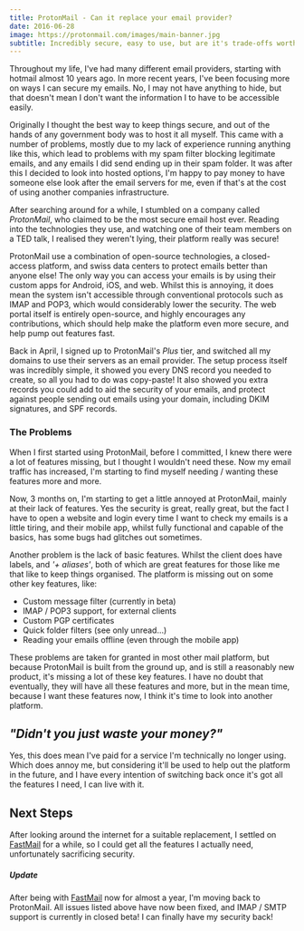 ```yaml
---
title: ProtonMail - Can it replace your email provider?
date: 2016-06-28
image: https://protonmail.com/images/main-banner.jpg
subtitle: Incredibly secure, easy to use, but are it's trade-offs worth it?
---
```


Throughout my life, I've had many different email providers, starting with hotmail almost 10 years ago. In more recent years, I've been focusing more on ways I can secure my emails. No, I may not have anything to hide, but that doesn't mean I don't want the information I to have to be accessible easily.

Originally I thought the best way to keep things secure, and out of the hands of any government body was to host it all myself. This came with a number of problems, mostly due to my lack of experience running anything like this, which lead to problems with my spam filter blocking legitimate emails, and any emails I did send ending up in their spam folder. It was after this I decided to look into hosted options, I'm happy to pay money to have someone else look after the email servers for me, even if that's at the cost of using another companies infrastructure.

After searching around for a while, I stumbled on a company called _ProtonMail_, who claimed to be the most secure email host ever. Reading into the technologies they use, and watching one of their team members on a TED talk, I realised they weren't lying, their platform really was secure!

ProtonMail use a combination of open-source technologies, a closed-access platform, and swiss data centers to protect emails better than anyone else! The only way you can access your emails is by using their custom apps for Android, iOS, and web. Whilst this is annoying, it does mean the system isn't accessible through conventional protocols such as IMAP and POP3, which would considerably lower the security. The web portal itself is entirely open-source, and highly encourages any contributions, which should help make the platform even more secure, and help pump out features fast.

Back in April, I signed up to ProtonMail's _Plus_ tier, and switched all my domains to use their servers as an email provider. The setup process itself was incredibly simple, it showed you every DNS record you needed to create, so all you had to do was copy-paste! It also showed you extra records you could add to aid the security of your emails, and protect against people sending out emails using your domain, including DKIM signatures, and SPF records.


### The Problems

When I first started using ProtonMail, before I committed, I knew there were a lot of features missing, but I thought I wouldn't need these. Now my email traffic has increased, I'm starting to find myself needing / wanting these features more and more.

Now, 3 months on, I'm starting to get a little annoyed at ProtonMail, mainly at their lack of features. Yes the security is great, really great, but the fact I have to open a website and login every time I want to check my emails is a little tiring, and their mobile app, whilst fully functional and capable of the basics, has some bugs had glitches out sometimes.

Another problem is the lack of basic features. Whilst the client does have labels, and _'+ aliases'_, both of which are great features for those like me that like to keep things organised. The platform is missing out on some other key features, like:

- Custom message filter (currently in beta)
- IMAP / POP3 support, for external clients
- Custom PGP certificates
- Quick folder filters (see only unread...)
- Reading your emails offline (even through the mobile app)


These problems are taken for granted in most other mail platform, but because ProtonMail is built from the ground up, and is still a reasonably new product, it's missing a lot of these key features. I have no doubt that eventually, they will have all these features and more, but in the mean time, because I want these features now, I think it's time to look into another platform.

## _"Didn't you just waste your money?"_

Yes, this does mean I've paid for a service I'm technically no longer using. Which does annoy me, but considering it'll be used to help out the platform in the future, and I have every intention of switching back once it's got all the features I need, I can live with it.

## Next Steps
After looking around the internet for a suitable replacement, I settled on [FastMail](https://fastmail.com/?STKI=14665249) for a while, so I could get all the features I actually need, unfortunately sacrificing security.

##### __Update__
After being with [FastMail](https://fastmail.com/?STKI=14665249) now for almost a year, I'm moving back to ProtonMail. All issues listed above have now been fixed, and IMAP / SMTP support is currently in closed beta! I can finally have my security back!
